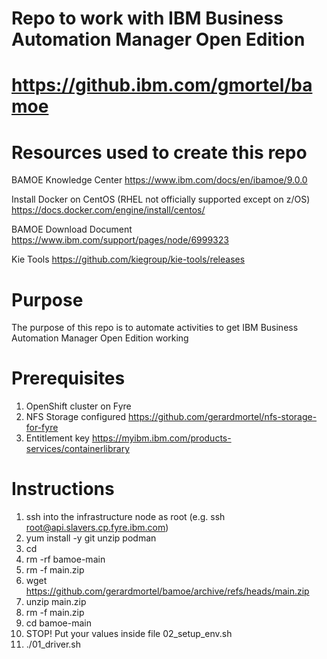 # Repo to work with IBM Business Automation Manager Open Edition
# https://github.ibm.com/gmortel/bamoe

# Resources used to create this repo
BAMOE Knowledge Center
https://www.ibm.com/docs/en/ibamoe/9.0.0

Install Docker on CentOS (RHEL not officially supported except on z/OS)
https://docs.docker.com/engine/install/centos/

BAMOE Download Document
https://www.ibm.com/support/pages/node/6999323

Kie Tools
https://github.com/kiegroup/kie-tools/releases

# Purpose
The purpose of this repo is to automate activities to get IBM Business Automation Manager Open Edition working

# Prerequisites
1. OpenShift cluster on Fyre
2. NFS Storage configured https://github.com/gerardmortel/nfs-storage-for-fyre
3. Entitlement key https://myibm.ibm.com/products-services/containerlibrary

# Instructions
1. ssh into the infrastructure node as root (e.g. ssh root@api.slavers.cp.fyre.ibm.com)
2. yum install -y git unzip podman
3. cd
4. rm -rf bamoe-main
5. rm -f main.zip
6. wget https://github.com/gerardmortel/bamoe/archive/refs/heads/main.zip
7. unzip main.zip
8. rm -f main.zip
9. cd bamoe-main
10. STOP! Put your values inside file 02_setup_env.sh
11. ./01_driver.sh